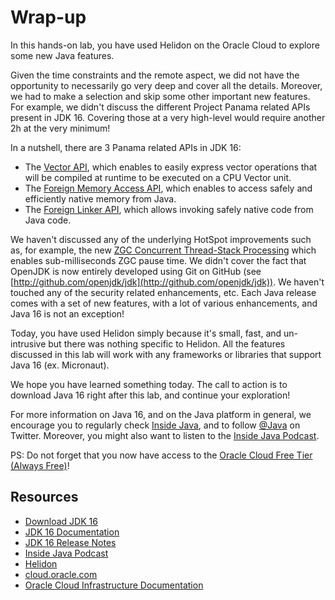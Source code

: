 # Wrap-up





In this hands-on lab, you have used Helidon on the Oracle Cloud to explore some new Java features.


Given the time constraints and the remote aspect, we did not have the opportunity to necessarily go very deep and cover all the details. Moreover, we had to make a selection and skip some other important new features. For example, we didn't discuss the different Project Panama related APIs present in JDK 16. Covering those at a very high-level would require another 2h at the very minimum!

In a nutshell, there are 3 Panama related APIs in JDK 16:
- The [Vector API](https://openjdk.java.net/jeps/338), which enables to easily express vector operations that will be compiled at runtime to be executed on a CPU Vector unit.
- The [Foreign Memory Access API](https://openjdk.java.net/jeps/393), which enables to access safely and efficiently native memory from Java.
- The [Foreign Linker API](https://openjdk.java.net/jeps/389), which allows invoking safely native code from Java code.

We haven't discussed any of the underlying HotSpot improvements such as, for example, the new [ZGC Concurrent Thread-Stack Processing](https://openjdk.java.net/jeps/376) which enables sub-milliseconds ZGC pause time. We didn't cover the fact that OpenJDK is now entirely developed using Git on GitHub (see [http://github.com/openjdk/jdk](http://github.com/openjdk/jdk)). We haven't touched any of the security related enhancements, etc. Each Java release comes with a set of new features, with a lot of various enhancements, and Java 16 is not an exception! 

Today, you have used Helidon simply because it's small, fast, and un-intrusive but there was nothing specific to Helidon. All the features discussed in this lab will work with any frameworks or libraries that support Java 16 (ex. Micronaut).

We hope you have learned something today. The call to action is to download Java 16 right after this lab, and continue your exploration!

For more information on Java 16, and on the Java platform in general, we encourage you to regularly check [Inside Java](https://inside.java), and to follow [@Java](https://twitter.com/java) on Twitter. Moreover, you might also want to listen to the [Inside Java Podcast](https://inside.java/podcast).


PS: Do not forget that you now have access to the [Oracle Cloud Free Tier (Always Free)](https://www.oracle.com/cloud/free/)!


## Resources


* [Download JDK 16](https://jdk.java.net/16/)
* [JDK 16 Documentation](https://docs.oracle.com/en/java/javase/16/)
* [JDK 16 Release Notes](https://jdk.java.net/16/release-notes)
* [Inside Java Podcast](https://inside.java/podcast)
* [Helidon](https://helidon.io/#/)
* [cloud.oracle.com](https://cloud.oracle.com)
* [Oracle Cloud Infrastructure Documentation](https://docs.oracle.com/en-us/iaas/Content/home.htm)






